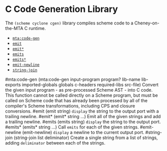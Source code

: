 # C Code Generation Library

The `(scheme cyclone cgen)` library compiles scheme code to a Cheney-on-the-MTA C runtime.

- [`mta:code-gen`](#mta:code-gen)
- [`emit`](#emit)
- [`emit*`](#emit-1)
- [`emits`](#emits)
- [`emits*`](#emits-1)
- [`emit-newline`](#emit-newline)
- [`string-join`](#string-join)

#mta:code-gen
    (mta:code-gen input-program program? lib-name lib-exports imported-globals globals c-headers required-libs src-file)
Convert the given input program - as pre-processed Scheme AST - into C code. This function cannot be called directly on a Scheme program, but must be called on Scheme code that has already been processed by all of the compiler's Scheme transformations, including CPS and closure conversions.
#emit
    (emit string)
`display` the string to the output port with a trailing newline.
#emit\*
    (emit* string ...)
Emit all of the given strings and add a trailing newline.
#emits
    (emits string)
`display` the string to the output port.
#emits\*
    (emits* string ...)
Call `emits` for each of the given strings.
#emit-newline
    (emit-newline)
`display` a newline to the current output port.
#string-join
    (string-join list deliminator)
Create a single string from a list of strings, adding `deliminator` between each of the strings.
